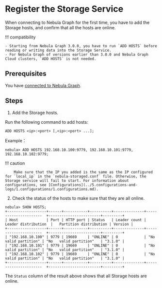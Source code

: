 # Register the Storage Service

When connecting to Nebula Graph for the first time, you have to add the Storage hosts, and confirm that all the hosts are online.

!!! compatibility

    - Starting from Nebula Graph 3.0.0, you have to run `ADD HOSTS` before reading or writing data into the Storage Service.
    - For Nebula Graph of versions earlier than 3.0.0 and Nebula Graph Cloud clusters, `ADD HOSTS` is not needed. 

## Prerequisites

You have [connected to Nebula Graph](3.connect-to-nebula-graph.md).

## Steps

1. Add the Storage hosts.

  Run the following command to add hosts:

  ```ngql
  ADD HOSTS <ip>:<port> [,<ip>:<port> ...];
  ```

  <!--
  ```ngql
  ADD HOSTS <ip>:<port> [,<ip>:<port> ...] [INTO NEW ZONE "<new_zone_name>"];
  ```
  -->

  Example：

  ```ngql
  nebula> ADD HOSTS 192.168.10.100:9779, 192.168.10.101:9779, 192.168.10.102:9779;
  ```

  !!! caution

        Make sure that the IP you added is the same as the IP configured for `local_ip` in the `nebula-storaged.conf` file. Otherwise, the Storage service will fail to start. For information about configurations, see [Configurations](../5.configurations-and-logs/1.configurations/1.configurations.md).

2. Check the status of the hosts to make sure that they are all online.

  ```ngql
  nebula> SHOW HOSTS;
  +------------------+------+-----------+----------+--------------+----------------------  +------------------------+---------+
  | Host             | Port | HTTP port | Status   | Leader count | Leader distribution  |   Partition distribution | Version |
  +------------------+------+-----------+----------+--------------+----------------------  +------------------------+---------+
  | "192.168.10.100" | 9779 | 19669     | "ONLINE" | 0            | "No valid partition" | "No   valid partition"   | "3.1.0" |
  | "192.168.10.101" | 9779 | 19669     | "ONLINE" | 0            | "No valid partition" | "No   valid partition"   | "3.1.0" |
  | "192.168.10.102" | 9779 | 19669     | "ONLINE" | 0            | "No valid partition" | "No   valid partition"   | "3.1.0" |
  +------------------+------+-----------+----------+--------------+----------------------  +------------------------+---------+
  ```

  The `Status` column of the result above shows that all Storage hosts are online.
